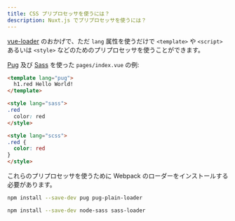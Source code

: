 ```yaml
---
title: CSS プリプロセッサを使うには？
description: Nuxt.js でプリプロセッサを使うには？
---
```


[vue-loader](http://vue-loader.vuejs.org/en/configurations/pre-processors.html) のおかげで、ただ `lang` 属性を使うだけで `<template>` や `<script>` あるいは `<style>` などのためのプリプロセッサを使うことができます。

[Pug](https://github.com/pugjs/pug) 及び [Sass](http://sass-lang.com/) を使った `pages/index.vue` の例:

```html
<template lang="pug">
  h1.red Hello World!
</template>

<style lang="sass">
.red
  color: red
</style>

<style lang="scss">
.red {
  color: red
}
</style>
```

これらのプリプロセッサを使うために Webpack のローダーをインストールする必要があります。

```bash
npm install --save-dev pug pug-plain-loader
```

```bash
npm install --save-dev node-sass sass-loader
```
